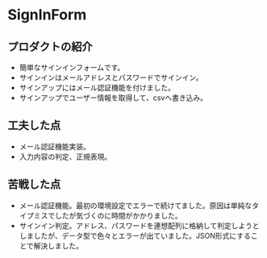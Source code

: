 # SignInForm

## プロダクトの紹介
- 簡単なサインインフォームです。
- サインインはメールアドレスとパスワードでサインイン。
- サインアップにはメール認証機能を付けました。
- サインアップでユーザー情報を取得して、csvへ書き込み。

## 工夫した点
- メール認証機能実装。
- 入力内容の判定、正規表現。

## 苦戦した点
- メール認証機能。最初の環境設定でエラーで続けてました。原因は単純なタイプミスでしたが気づくのに時間がかかりました。
- サインイン判定。アドレス、パスワードを連想配列に格納して判定しようとしましたが、データ型で色々とエラーが出ていました。JSON形式にすることで解決しました。